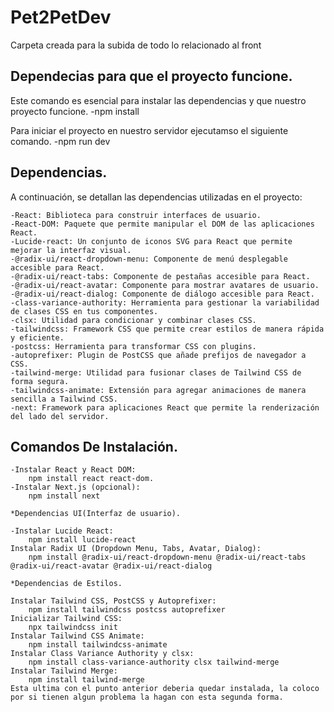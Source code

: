 # Pet2PetDev
Carpeta creada para la subida de todo lo relacionado al front


## Dependecias para que el proyecto funcione.

Este comando es esencial para instalar las dependencias y que nuestro proyecto funcione.
-npm install

Para iniciar el proyecto en nuestro servidor ejecutamso el siguiente comando.
-npm run dev

## Dependencias.

A continuación, se detallan las dependencias utilizadas en el proyecto:

    -React: Biblioteca para construir interfaces de usuario.
    -React-DOM: Paquete que permite manipular el DOM de las aplicaciones React.
    -Lucide-react: Un conjunto de iconos SVG para React que permite mejorar la interfaz visual.
    -@radix-ui/react-dropdown-menu: Componente de menú desplegable accesible para React.
    -@radix-ui/react-tabs: Componente de pestañas accesible para React.
    -@radix-ui/react-avatar: Componente para mostrar avatares de usuario.
    -@radix-ui/react-dialog: Componente de diálogo accesible para React.
    -class-variance-authority: Herramienta para gestionar la variabilidad de clases CSS en tus componentes.
    -clsx: Utilidad para condicionar y combinar clases CSS.
    -tailwindcss: Framework CSS que permite crear estilos de manera rápida y eficiente.
    -postcss: Herramienta para transformar CSS con plugins.
    -autoprefixer: Plugin de PostCSS que añade prefijos de navegador a CSS.
    -tailwind-merge: Utilidad para fusionar clases de Tailwind CSS de forma segura.
    -tailwindcss-animate: Extensión para agregar animaciones de manera sencilla a Tailwind CSS.
    -next: Framework para aplicaciones React que permite la renderización del lado del servidor.

## Comandos De Instalación.
    -Instalar React y React DOM:
        npm install react react-dom.
    -Instalar Next.js (opcional):
        npm install next

    *Dependencias UI(Interfaz de usuario).

    -Instalar Lucide React:
        npm install lucide-react
    Instalar Radix UI (Dropdown Menu, Tabs, Avatar, Dialog):
        npm install @radix-ui/react-dropdown-menu @radix-ui/react-tabs @radix-ui/react-avatar @radix-ui/react-dialog
    
    *Dependencias de Estilos.
    
    Instalar Tailwind CSS, PostCSS y Autoprefixer:
        npm install tailwindcss postcss autoprefixer
    Inicializar Tailwind CSS:
        npx tailwindcss init
    Instalar Tailwind CSS Animate:
        npm install tailwindcss-animate
    Instalar Class Variance Authority y clsx:
        npm install class-variance-authority clsx tailwind-merge
    Instalar Tailwind Merge:
        npm install tailwind-merge
    Esta ultima con el punto anterior deberia quedar instalada, la coloco por si tienen algun problema la hagan con esta segunda forma.